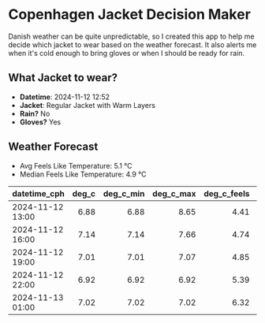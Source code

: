
# Copenhagen Jacket Decision Maker

Danish weather can be quite unpredictable, so I created this app to help me decide which jacket to wear based on the weather forecast. 
It also alerts me when it's cold enough to bring gloves or when I should be ready for rain.

## What Jacket to wear?

- **Datetime**: 2024-11-12 12:52
- **Jacket**: Regular Jacket with Warm Layers
- **Rain?** No
- **Gloves?** Yes

## Weather Forecast
- Avg Feels Like Temperature: 5.1 °C
- Median Feels Like Temperature: 4.9 °C

| datetime_cph     |   deg_c |   deg_c_min |   deg_c_max |   deg_c_feels | weather   | wind   | rain   |
|:-----------------|--------:|------------:|------------:|--------------:|:----------|:-------|:-------|
| 2024-11-12 13:00 |    6.88 |        6.88 |        8.65 |          4.41 | Clouds    | Low    | None   |
| 2024-11-12 16:00 |    7.14 |        7.14 |        7.66 |          4.74 | Clouds    | Low    | None   |
| 2024-11-12 19:00 |    7.01 |        7.01 |        7.07 |          4.85 | Clouds    | Low    | None   |
| 2024-11-12 22:00 |    6.92 |        6.92 |        6.92 |          5.39 | Clouds    | Low    | None   |
| 2024-11-13 01:00 |    7.02 |        7.02 |        7.02 |          6.32 | Clouds    | Low    | None   |
        